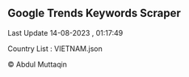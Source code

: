 

## Google Trends Keywords Scraper 
 
Last Update 14-08-2023 , 01:17:49

Country List :
VIETNAM.json



© Abdul Muttaqin 
